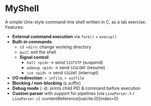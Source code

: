 # MyShell

A simple Unix-style command-line shell written in C, as a lab exercise.  
Features:

- **External command execution** via `fork()` + `execvp()`
- **Built-in commands**:  
  - `cd <dir>`: change working directory  
  - `quit`: exit the shell  
  - **Signal control**:  
    - `halt <pid>` → send `SIGTSTP` (suspend)  
    - `wakeup <pid>` → send `SIGCONT` (resume)  
    - `ice <pid>` → send `SIGINT` (interrupt)  
- **I/O redirection**: `< infile`, `> outfile`  
- **Blocking / non-blocking** (`&` suffix)  
- **Debug mode** (`-d`): prints child PID & command before execution  
- **Custom parser** with support for pipelines (via `LineParser.h` / `LineParser.c`) :contentReference[oaicite:0]{index=0}
